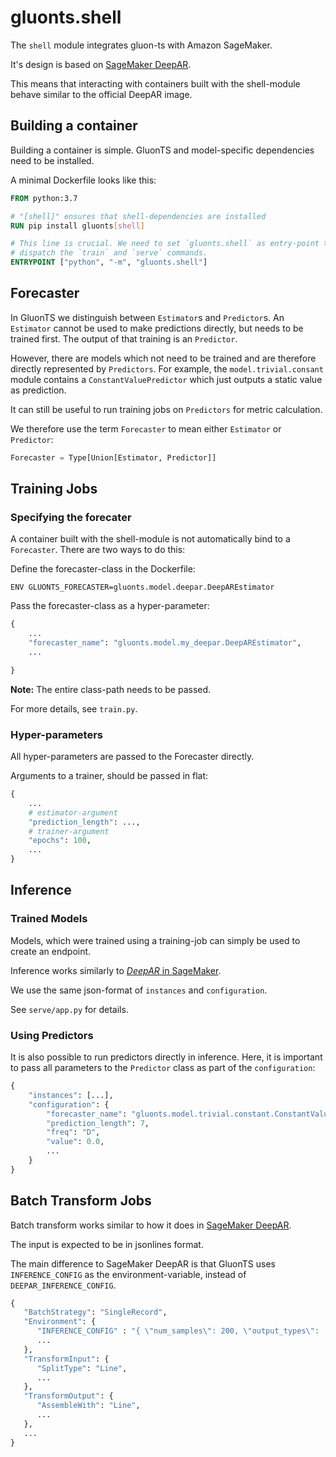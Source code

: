 
# gluonts.shell

The `shell` module integrates gluon-ts with Amazon SageMaker.

It's design is based on [SageMaker DeepAR](https://docs.aws.amazon.com/sagemaker/latest/dg/deepar.html).

This means that interacting with containers built with the shell-module behave
similar to the official DeepAR image.


## Building a container

Building a container is simple. GluonTS and model-specific dependencies need to
be installed.

A minimal Dockerfile looks like this:

```Dockerfile
FROM python:3.7

# "[shell]" ensures that shell-dependencies are installed
RUN pip install gluonts[shell]

# This line is crucial. We need to set `gluonts.shell` as entry-point to
# dispatch the `train` and `serve` commands.
ENTRYPOINT ["python", "-m", "gluonts.shell"]
```


## Forecaster

In GluonTS we distinguish between `Estimator`s and `Predictor`s. An `Estimator`
cannot be used to make predictions directly, but needs to be trained first. The
output of that training is an `Predictor`.

However, there are models which not need to be trained and are therefore
directly represented by `Predictors`. For example, the `model.trivial.consant`
module contains a `ConstantValuePredictor` which just outputs a static value as
prediction.

It can still be useful to run training jobs on `Predictors` for metric
calculation.

We therefore use the term `Forecaster` to mean either `Estimator` or
`Predictor`:

```python
Forecaster = Type[Union[Estimator, Predictor]]
```

## Training Jobs

### Specifying the forecater

A container built with the shell-module is not automatically bind to a
`Forecaster`. There are two ways to do this:

Define the forecaster-class in the Dockerfile:

    ENV GLUONTS_FORECASTER=gluonts.model.deepar.DeepAREstimator


Pass the forecaster-class as a hyper-parameter:

```python
{
    ...
    "forecaster_name": "gluonts.model.my_deepar.DeepAREstimator",
    ...

}
```

**Note:** The entire class-path needs to be passed.

For more details, see `train.py`.

### Hyper-parameters

All hyper-parameters are passed to the Forecaster directly.

Arguments to a trainer, should be passed in flat:

```python
{
    ...
    # estimator-argument
    "prediction_length": ...,
    # trainer-argument
    "epochs": 100,
    ...
}
```


## Inference

### Trained Models

Models, which were trained using a training-job can simply be used to create an
endpoint.

Inference works similarly to
[*DeepAR* in SageMaker](https://docs.aws.amazon.com/sagemaker/latest/dg/deepar-in-formats.html).

We use the same json-format of `instances` and `configuration`.

See `serve/app.py` for details.

### Using Predictors

It is also possible to run predictors directly in inference. Here, it is
important to pass all parameters to the `Predictor` class as part of the
`configuration`:

```python
{
    "instances": [...],
    "configuration": {
        "forecaster_name": "gluonts.model.trivial.constant.ConstantValuePredictor",
        "prediction_length": 7,
        "freq": "D",
        "value": 0.0,
        ...
    }
}
```

## Batch Transform Jobs

Batch transform works similar to how it does in [SageMaker DeepAR](https://docs.aws.amazon.com/sagemaker/latest/dg/deepar-in-formats.html#deepar-batch).

The input is expected to be in jsonlines format.

The main difference to SageMaker DeepAR is that GluonTS uses `INFERENCE_CONFIG`
as the environment-variable, instead of `DEEPAR_INFERENCE_CONFIG`.

```python
{
   "BatchStrategy": "SingleRecord",
   "Environment": { 
      "INFERENCE_CONFIG" : "{ \"num_samples\": 200, \"output_types\": [\"mean\"] }",
      ...
   },
   "TransformInput": {
      "SplitType": "Line",
      ...
   },
   "TransformOutput": { 
      "AssembleWith": "Line",
      ...
   },
   ...
}
```
